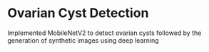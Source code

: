 # Ovarian Cyst Detection
 Implemented MobileNetV2 to detect ovarian cysts followed by the generation of synthetic images using deep learning
